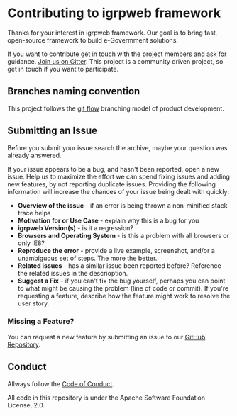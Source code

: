 # Contributing to igrpweb framework

Thanks for your interest in igrpweb framework. Our goal is to bring fast, open-source framework to build e-Govermment solutions.

If you want to contribute get in touch with the project members and ask for guidance. [Join us on Gitter](https://gitter.im/igrpweb/template?utm_source=badge&utm_medium=badge&utm_campaign=pr-badge).
This project is a community driven project, so get in touch if you want to participate.

## Branches naming convention

This project follows the [git flow](http://nvie.com/posts/a-successful-git-branching-model/) branching model of product development.

## Submitting an Issue
Before you submit your issue search the archive, maybe your question was already answered.

If your issue appears to be a bug, and hasn't been reported, open a new issue.
Help us to maximize the effort we can spend fixing issues and adding new
features, by not reporting duplicate issues.  Providing the following information will increase the
chances of your issue being dealt with quickly:

* **Overview of the issue** - if an error is being thrown a non-minified stack trace helps
* **Motivation for or Use Case** - explain why this is a bug for you
* **igrpweb Version(s)** - is it a regression?
* **Browsers and Operating System** - is this a problem with all browsers or only IE8?
* **Reproduce the error** - provide a live example, screenshot, and/or a unambiguous set of steps. The more the better.
* **Related issues** - has a similar issue been reported before?  Reference the related issues in the descrioption.
* **Suggest a Fix** - if you can't fix the bug yourself, perhaps you can point to what might be
  causing the problem (line of code or commit).  If you're requesting a feature, describe how the feature might work to resolve the user story.

### <a name="feature"></a> Missing a Feature?

You can request a new feature by submitting an issue to our [GitHub Repository](https://github.com/NOSiCode-CV/IGRP-Java-Template-Eclipse/issues).

## Conduct

Allways follow the [Code of Conduct](https://github.com/NOSiCode-CV/IGRP-Java-Template-Eclipse/blob/master/CODE_OF_CONDUCT.md).

All code in this repository is under the Apache Software Foundation License, 2.0.
